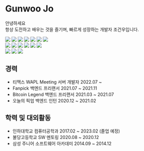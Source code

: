 # Gunwoo Jo
안녕하세요   
항상 도전하고 배우는 것을 즐기며, 빠르게 성장하는 개발자 조건우입니다.   
   
![](https://img.shields.io/badge/C++-00599C?logo=C%2B%2B&logoColor=white)
![](https://img.shields.io/badge/C-00599C?logo=C%2B%2B&logoColor=white)
![](https://img.shields.io/badge/-C%23-239120?logo=Csharp&style=flat)
![](https://img.shields.io/badge/Java-00599C?logo=C%2B%2B&logoColor=white)
![](https://img.shields.io/badge/Python-3776AB?logo=Python&logoColor=white)
![](https://img.shields.io/badge/typescript-007acc?logo=typescript&logoColor=white)
![](https://img.shields.io/badge/JavaScript-F7DF1E?logo=JavaScript&logoColor=white)   
![](https://img.shields.io/badge/Node.js-339933?logo=Node.js&logoColor=white")
![](https://img.shields.io/badge/NestJS-E0234E?logo=NestJS&logoColor=white)
![](https://img.shields.io/badge/Express-000000?logo=Express&logoColor=white)
![](https://img.shields.io/badge/React-61DAFB?logo=React&logoColor=white)
![](https://img.shields.io/badge/MySQL-4479A1?logo=MySQL&logoColor=white)
![](https://img.shields.io/badge/Swagger-85EA2D?logo=Swagger&logoColor=white)   
![](https://img.shields.io/badge/Amazon%20AWS-232F32?logo=Amazon%20AWS&logoColor=white)
![](https://img.shields.io/badge/Docker-2496ED?logo=Docker&logoColor=white)
![](https://img.shields.io/badge/Kubernetes-326CE5?logo=Kubernetes&logoColor=white)

## 경력
* 티맥스 WAPL Meeting 서버 개발자 2022.07 ~
* Fanpick 백엔드 프리랜서 2021.07 ~ 2021.11
* Bitcoin Legend 백엔드 프리랜서 2021.03 ~ 2021.07
* 오늘의 픽업 백엔드 인턴 2020.12 ~ 2021.02 

## 학력 및 대외활동
* 인하대학교 컴퓨터공학과 2017.02 ~ 2023.02 (졸업 예정)
* 불당고등학교 SW 멘토링 2020.08 ~ 2020.12
* 삼성 주니어 소프트웨어 아카데미 2014.09 ~ 2014.12
